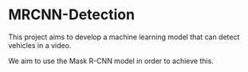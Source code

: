 # MRCNN-Detection

This project aims to develop a machine learning model that can detect vehicles in a video.

We aim to use the Mask R-CNN model in order to achieve this.
